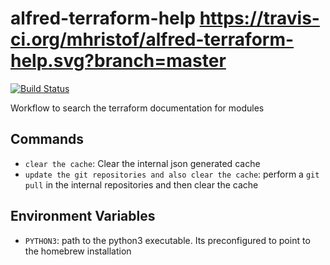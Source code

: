 alfred-terraform-help https://travis-ci.org/mhristof/alfred-terraform-help.svg?branch=master
=====================
[![Build Status](https://travis-ci.org/mhristof/alfred-terraform-help.svg?branch=master)](https://travis-ci.org/mhristof/alfred-terraform-help)

Workflow to search the terraform documentation for modules


## Commands

* `clear the cache`: Clear the internal json generated cache
* `update the git repositories and also clear the cache`: perform a `git pull` in the internal
repositories and then clear the cache

## Environment Variables

* `PYTHON3`: path to the python3 executable. Its preconfigured to point to the homebrew installation
